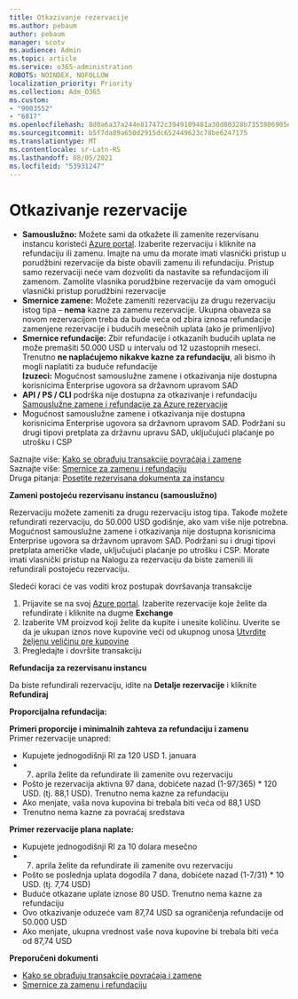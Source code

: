 ```yaml
---
title: Otkazivanje rezervacije
ms.author: pebaum
author: pebaum
manager: scotv
ms.audience: Admin
ms.topic: article
ms.service: o365-administration
ROBOTS: NOINDEX, NOFOLLOW
localization_priority: Priority
ms.collection: Adm_O365
ms.custom:
- "9003552"
- "6817"
ms.openlocfilehash: 8d0a6a37a244e817472c3949109481a30d80328b7353806905e05c547e196ea0
ms.sourcegitcommit: b5f7da89a650d2915dc652449623c78be6247175
ms.translationtype: MT
ms.contentlocale: sr-Latn-RS
ms.lasthandoff: 08/05/2021
ms.locfileid: "53931247"
---
```

# <a name="cancelling-reservation"></a>Otkazivanje rezervacije

- **Samouslužno:** Možete sami da otkažete ili zamenite rezervisanu instancu koristeći [Azure portal](https://portal.azure.com/#blade/Microsoft_Azure_Reservations/ReservationsBrowseBlade). Izaberite rezervaciju i kliknite na refundaciju ili zamenu. Imajte na umu da morate imati vlasnički pristup u porudžbini rezervacije da biste obavili zamenu ili refundaciju. Pristup samo rezervaciji neće vam dozvoliti da nastavite sa refundacijom ili zamenom. Zamolite vlasnika porudžbine rezervacije da vam omogući vlasnički pristup porudžbini rezervacije
- **Smernice zamene:** Možete zameniti rezervaciju za drugu rezervaciju istog tipa – **nema** kazne za zamenu rezervacije. Ukupna obaveza sa novom rezervacijom treba da bude veća od zbira iznosa refundacije zamenjene rezervacije i budućih mesečnih uplata (ako je primenljivo)
- **Smernice refundacije:** Zbir refundacije i otkazanih budućih uplata ne može premašiti 50.000 USD u intervalu od 12 uzastopnih meseci. Trenutno **ne naplaćujemo nikakve kazne za refundaciju**, ali bismo ih mogli naplatiti za buduće refundacije  
    **Izuzeci:** Mogućnost samouslužne zamene i otkazivanja nije dostupna korisnicima Enterprise ugovora sa državnom upravom SAD
- **API / PS / CLI** podrška nije dostupna za otkazivanje i refundaciju [Samouslužne zamene i refundacije za Azure rezervacije](https://docs.microsoft.com/azure/cost-management-billing/reservations/exchange-and-refund-azure-reservations?WT.mc_id=Portal-Microsoft_Azure_Support)
- Mogućnost samouslužne zamene i otkazivanja nije dostupna korisnicima Enterprise ugovora sa državnom upravom SAD. Podržani su drugi tipovi pretplata za državnu upravu SAD, uključujući plaćanje po utrošku i CSP

Saznajte više: [Kako se obrađuju transakcije povraćaja i zamene](https://docs.microsoft.com/azure/billing/billing-azure-reservations-self-service-exchange-and-refund?WT.mc_id=Portal-Microsoft_Azure_Support#how-return-and-exchange-transactions-are-processed)  
Saznajte više: [Smernice za zamenu i refundaciju](https://docs.microsoft.com/azure/billing/billing-azure-reservations-self-service-exchange-and-refund?WT.mc_id=Portal-Microsoft_Azure_Support#exchange-policies)  
Druga pitanja: [Posetite rezervisana dokumenta za instancu](https://docs.microsoft.com/azure/billing/billing-save-compute-costs-reservations?WT.mc_id=Portal-Microsoft_Azure_Support)

**Zameni postojeću rezervisanu instancu (samouslužno)**

Rezervaciju možete zameniti za drugu rezervaciju istog tipa. Takođe možete refundirati rezervaciju, do 50.000 USD godišnje, ako vam više nije potrebna. Mogućnost samouslužne zamene i otkazivanja nije dostupna korisnicima Enterprise ugovora sa državnom upravom SAD. Podržani su i drugi tipovi pretplata američke vlade, uključujući plaćanje po utrošku i CSP. Morate imati vlasnički pristup na Nalogu za rezervaciju da biste zamenili ili refundirali postojeću rezervaciju.

Sledeći koraci će vas voditi kroz postupak dovršavanja transakcije

1. Prijavite se na svoj [Azure portal](https://portal.azure.com/#blade/Microsoft_Azure_Reservations/ReservationsBrowseBlade). Izaberite rezervacije koje želite da refundirate i kliknite na dugme **Exchange**
2. Izaberite VM proizvod koji želite da kupite i unesite količinu. Uverite se da je ukupan iznos nove kupovine veći od ukupnog unosa [Utvrdite željenu veličinu pre kupovine](https://docs.microsoft.com/azure/virtual-machines/windows/prepay-reserved-vm-instances?WT.mc_id=Portal-Microsoft_Azure_Support#determine-the-right-vm-size-before-you-buy)
3. Pregledajte i dovršite transakciju

**Refundacija za rezervisanu instancu**

Da biste refundirali rezervaciju, idite na **Detalje rezervacije** i kliknite **Refundiraj**

**Proporcijalna refundacija:**

**Primeri proporcije i minimalnih zahteva za refundaciju i zamenu**  
Primer rezervacije unapred:

- Kupujete jednogodišnji RI za 120 USD 1. januara
- 7. aprila želite da refundirate ili zamenite ovu rezervaciju
- Pošto je rezervacija aktivna 97 dana, dobićete nazad (1-97/365) * 120 USD. (tj. 88,1 USD). Trenutno nema kazne za refundaciju
- Ako menjate, vaša nova kupovina bi trebala biti veća od 88,1 USD
- Trenutno nema kazne za povraćaj sredstava

**Primer rezervacije plana naplate:**

- Kupujete jednogodišnji RI za 10 dolara mesečno
- 7. aprila želite da refundirate ili zamenite ovu rezervaciju
- Pošto se poslednja uplata dogodila 7 dana, dobićete nazad (1-7/31) * 10 USD. (tj. 7,74 USD)
- Buduće otkazane uplate iznose 80 USD. Trenutno nema kazne za refundaciju
- Ovo otkazivanje oduzeće vam 87,74 USD sa ograničenja refundacije od 50.000 USD
- Ako menjate, ukupna vrednost vaše nova kupovine bi trebala biti veća od 87,74 USD

**Preporučeni dokumenti**

- [Kako se obrađuju transakcije povraćaja i zamene](https://docs.microsoft.com/azure/billing/billing-azure-reservations-self-service-exchange-and-refund?WT.mc_id=Portal-Microsoft_Azure_Support#how-return-and-exchange-transactions-are-processed)
- [Smernice za zamenu i refundaciju](https://docs.microsoft.com/azure/billing/billing-azure-reservations-self-service-exchange-and-refund?WT.mc_id=Portal-Microsoft_Azure_Support#exchange-policies)
